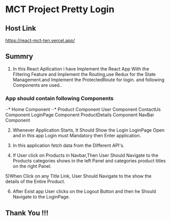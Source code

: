 # MCT Project Pretty Login
## Host Link

https://react-mct-ten.vercel.app/

## Summry

1) In this React Apllication i have Implement the React App With the Filtering Feature and Implement the Routing,use Redux for the State Management.and Implement the ProtectedRoute for login.
and following Components are used..

### App should contain following Components

⋅⋅* Home Component
⋅⋅* Product Component
User Component
ContactUs Component
LoginPage Component
ProductDetails Component
NavBar Component


2) Whenever Application Starts, It Should Show the Login LoginPage Open and in this app Login must Mandatory then Enter application.

3) In this application fetch data from the Different API's.

4) If User click on Products in Navbar,Then User Should Navigate to the Products categories shows in the left Panel and categories product titles on the right Panel.

5)When Click on any Title Link, User Should Navigate to the show the details of the Entire Product.

6) After Exist app User clicks on the Logout Button and then he Should Navigate to the LoginPage.

## Thank You !!!






